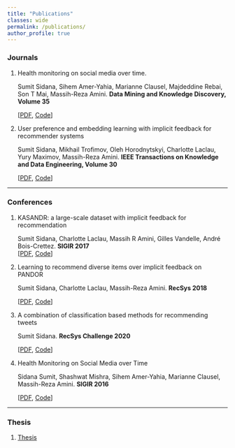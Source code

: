 ```yaml
---
title: "Publications"
classes: wide
permalink: /publications/
author_profile: true
---
```



<h3>Journals</h3>
<ol>
<li> Health monitoring on social media over time.<br>

Sumit Sidana, Sihem Amer-Yahia, Marianne Clausel, Majdeddine Rebai, Son T Mai, Massih-Reza Amini.
 <b> Data Mining and Knowledge Discovery, Volume 35</b> <br>

[<a href="https://sumitsidana.github.io/data/healthMonitoringOnSocialMediaOverTime.pdf">PDF</a>, <a href="https://github.com/sumitsidana/healthMonitoring">Code</a>]
</li>

<li> User preference and embedding learning with implicit feedback for recommender systems<br>

Sumit Sidana, Mikhail Trofimov, Oleh Horodnytskyi, Charlotte Laclau, Yury Maximov, Massih-Reza Amini.
 <b>IEEE Transactions on Knowledge and Data Engineering, Volume 30 </b> <br>

[<a href="https://sumitsidana.github.io/data/TOIS.pdf">PDF</a>, <a href="https://github.com/sumitsidana/NERvE">Code</a>]
</li>
</ol>

---

<h3>Conferences</h3>
<ol>
<li> KASANDR: a large-scale dataset with implicit feedback for recommendation<br>

Sumit Sidana, Charlotte Laclau, Massih R Amini, Gilles Vandelle, André Bois-Crettez.  <b>SIGIR 2017 </b> <br>
[<a href="https://sumitsidana.github.io/data/SIGIR17_short.pdf">PDF</a>, <a href="https://github.com/sumitsidana/recsysBaselines">Code</a>]
</li>
<li> Learning to recommend diverse items over implicit feedback on PANDOR<br>

Sumit Sidana, Charlotte Laclau, Massih-Reza Amini. <b>RecSys 2018 </b> <br>

[<a href="https://sumitsidana.github.io/data/SIGIR18.pdf">PDF</a>, <a href="https://github.com/sumitsidana/RecSys-Diversity-PANDOR">Code</a>]
</li>
<li> A combination of classification based methods for recommending tweets<br>

Sumit Sidana. <b> RecSys Challenge 2020 </b> <br>

[<a href="https://sumitsidana.github.io/data/RecSysChallenge2020.pdf">PDF</a>, <a href="https://github.com/sumitsidana/recsys_challenge_2020">Code</a>]
</li>
<li> Health Monitoring on Social Media over Time<br>

Sidana Sumit, Shashwat Mishra, Sihem Amer-Yahia, Marianne Clausel, Massih-Reza Amini. <b> SIGIR 2016 </b> <br>

[<a href="https://sumitsidana.github.io/data/healthMonitoringOnSocialMediaOverTime.pdf">PDF</a>, <a href="https://github.com/sumitsidana/healthMonitoring">Code</a>]
</li>

</ol>

---

<h3>Thesis</h3>
<ol>

<li> <a href="https://tel.archives-ouvertes.fr/tel-02060436/document">Thesis</a> </li>
</ol>